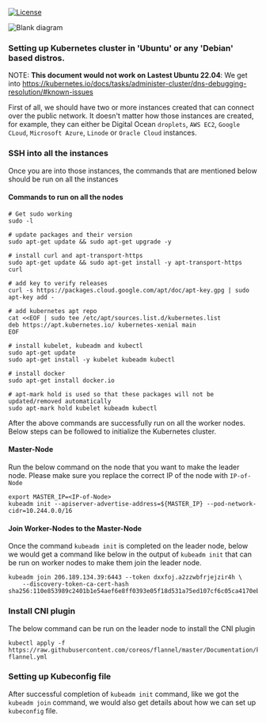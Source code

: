 [![License](https://img.shields.io/badge/License-MIT-blue)](#license "Go to license section")

![Blank diagram](https://user-images.githubusercontent.com/90393971/187155369-5860d840-f8a4-4705-a268-0738712d4bec.png)

### Setting up Kubernetes cluster in 'Ubuntu' or any 'Debian' based distros.

NOTE: **This document would not work on Lastest Ubuntu 22.04**: We get into https://kubernetes.io/docs/tasks/administer-cluster/dns-debugging-resolution/#known-issues

First of all, we should have two or more instances created that can connect over the public network. It doesn't matter how those instances are created, for example, they can either be Digital Ocean `droplets`, `AWS EC2`, `Google CLoud`, `Microsoft Azure`, `Linode` or `Oracle Cloud` instances.

### SSH into all the instances

Once you are into those instances, the commands that are mentioned below should be run on all the instances

#### Commands to run on all the nodes

```
# Get sudo working
sudo -l

# update packages and their version
sudo apt-get update && sudo apt-get upgrade -y

# install curl and apt-transport-https
sudo apt-get update && sudo apt-get install -y apt-transport-https curl

# add key to verify releases
curl -s https://packages.cloud.google.com/apt/doc/apt-key.gpg | sudo apt-key add -

# add kubernetes apt repo
cat <<EOF | sudo tee /etc/apt/sources.list.d/kubernetes.list
deb https://apt.kubernetes.io/ kubernetes-xenial main
EOF

# install kubelet, kubeadm and kubectl
sudo apt-get update
sudo apt-get install -y kubelet kubeadm kubectl

# install docker
sudo apt-get install docker.io

# apt-mark hold is used so that these packages will not be updated/removed automatically
sudo apt-mark hold kubelet kubeadm kubectl
```

After the above commands are successfully run on all the worker nodes. Below steps can be followed to initialize the Kubernetes cluster.

#### Master-Node

Run the below command on the node that you want to make the leader node. Please make sure you replace the correct IP of the node with `IP-of-Node`

```
export MASTER_IP=<IP-of-Node>
kubeadm init --apiserver-advertise-address=${MASTER_IP} --pod-network-cidr=10.244.0.0/16
```

#### Join Worker-Nodes to the Master-Node

Once the command `kubeadm init` is completed on the leader node, below we would get a command like below in the output of `kubeadm init` that can be run on worker nodes to make them join the leader node.

```
kubeadm join 206.189.134.39:6443 --token dxxfoj.a2zzwbfrjejzir4h \
    --discovery-token-ca-cert-hash sha256:110e853989c2401b1e54aef6e8ff0393e05f18d531a75ed107cf6c05ca4170eb
```

### Install CNI plugin

The below command can be run on the leader node to install the CNI plugin

```
kubectl apply -f https://raw.githubusercontent.com/coreos/flannel/master/Documentation/kube-flannel.yml
```

### Setting up Kubeconfig file

After successful completion of `kubeadm init` command, like we got the `kubeadm join` command, we would also get details about how we can set up `kubeconfig` file.



